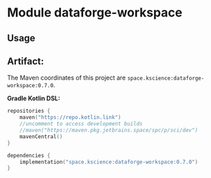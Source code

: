 # Module dataforge-workspace



## Usage

## Artifact:

The Maven coordinates of this project are `space.kscience:dataforge-workspace:0.7.0`.

**Gradle Kotlin DSL:**
```kotlin
repositories {
    maven("https://repo.kotlin.link")
    //uncomment to access development builds
    //maven("https://maven.pkg.jetbrains.space/spc/p/sci/dev")
    mavenCentral()
}

dependencies {
    implementation("space.kscience:dataforge-workspace:0.7.0")
}
```
